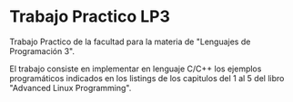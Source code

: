 # Trabajo Practico LP3

Trabajo Practico de la facultad para la materia de "Lenguajes de Programación 3".

El trabajo consiste en implementar en lenguaje C/C++ los ejemplos programáticos indicados en los listings de los capitulos del 1 al 5 del libro "Advanced Linux Programming".
